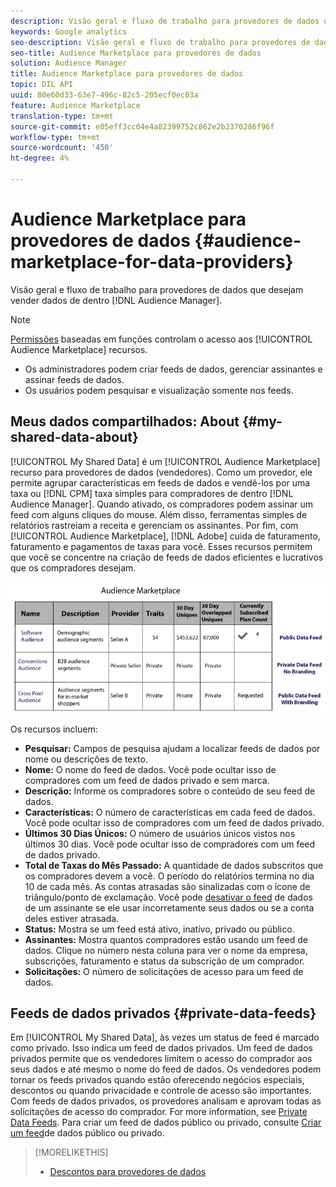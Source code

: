 ```yaml
---
description: Visão geral e fluxo de trabalho para provedores de dados que desejam vender dados de dentro do Audience Manager.
keywords: Google analytics
seo-description: Visão geral e fluxo de trabalho para provedores de dados que desejam vender dados de dentro do Audience Manager.
seo-title: Audience Marketplace para provedores de dados
solution: Audience Manager
title: Audience Marketplace para provedores de dados
topic: DIL API
uuid: 80e60d33-63e7-496c-82c5-205ecf0ec03a
feature: Audience Marketplace
translation-type: tm+mt
source-git-commit: e05eff3cc04e4a82399752c862e2b2370286f96f
workflow-type: tm+mt
source-wordcount: '450'
ht-degree: 4%

---
```



# Audience Marketplace para provedores de dados {#audience-marketplace-for-data-providers}

Visão geral e fluxo de trabalho para provedores de dados que desejam vender dados de dentro [!DNL Audience Manager].

<!-- c_marketplace_provider.xml -->

>[!NOTE]
>
>[Permissões](../../../reporting/reports-dashboard.md) baseadas em funções controlam o acesso aos [!UICONTROL Audience Marketplace] recursos.
>
>* Os administradores podem criar feeds de dados, gerenciar assinantes e assinar feeds de dados.
>* Os usuários podem pesquisar e visualização somente nos feeds.


## Meus dados compartilhados: About {#my-shared-data-about}

[!UICONTROL My Shared Data] é um [!UICONTROL Audience Marketplace] recurso para provedores de dados (vendedores). Como um provedor, ele permite agrupar características em feeds de dados e vendê-los por uma taxa ou [!DNL CPM] taxa simples para compradores de dentro [!DNL Audience Manager]. Quando ativado, os compradores podem assinar um feed com alguns cliques do mouse. Além disso, ferramentas simples de relatórios rastreiam a receita e gerenciam os assinantes. Por fim, com [!UICONTROL Audience Marketplace], [!DNL Adobe] cuida de faturamento, faturamento e pagamentos de taxas para você. Esses recursos permitem que você se concentre na criação de feeds de dados eficientes e lucrativos que os compradores desejam.

![](assets/seller_marketplace.png)

<!-- c_myshared_data.xml -->

Os recursos incluem:

* **Pesquisar:** Campos de pesquisa ajudam a localizar feeds de dados por nome ou descrições de texto.
* **Nome:** O nome do feed de dados. Você pode ocultar isso de compradores com um feed de dados privado e sem marca.
* **Descrição:** Informe os compradores sobre o conteúdo de seu feed de dados.
* **Características:** O número de características em cada feed de dados. Você pode ocultar isso de compradores com um feed de dados privado.
* **Últimos 30 Dias Únicos:** O número de usuários únicos vistos nos últimos 30 dias. Você pode ocultar isso de compradores com um feed de dados privado.
* **Total de Taxas do Mês Passado:** A quantidade de dados subscritos que os compradores devem a você. O período do relatórios termina no dia 10 de cada mês. As contas atrasadas são sinalizadas com o ícone de triângulo/ponto de exclamação. Você pode [desativar o feed](../../../features/audience-marketplace/marketplace-data-providers/marketplace-create-manage-feeds.md#deactivate-data-feed) de dados de um assinante se ele usar incorretamente seus dados ou se a conta deles estiver atrasada.
* **Status:**  Mostra se um feed está ativo, inativo, privado ou público.
* **Assinantes:** Mostra quantos compradores estão usando um feed de dados. Clique no número nesta coluna para ver o nome da empresa, subscrições, faturamento e status da subscrição de um comprador.
* **Solicitações:** O número de solicitações de acesso para um feed de dados.

## Feeds de dados privados {#private-data-feeds}

Em [!UICONTROL My Shared Data], às vezes um status de feed é marcado como privado. Isso indica um feed de dados privados. Um feed de dados privados permite que os vendedores limitem o acesso do comprador aos seus dados e até mesmo o nome do feed de dados. Os vendedores podem tornar os feeds privados quando estão oferecendo negócios especiais, descontos ou quando privacidade e controle de acesso são importantes. Com feeds de dados privados, os provedores analisam e aprovam todas as solicitações de acesso do comprador. For more information, see [Private Data Feeds](../../../features/audience-marketplace/marketplace-private-feeds.md). Para criar um feed de dados público ou privado, consulte [Criar um feed](../../../features/audience-marketplace/marketplace-data-providers/marketplace-create-manage-feeds.md#create-public-private-data-feed)de dados público ou privado.

>[!MORELIKETHIS]
>
>* [Descontos para provedores de dados](../../../features/audience-marketplace/marketplace-data-providers/marketplace-create-manage-feeds.md#discounts)

